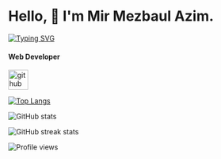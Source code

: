 # Hello, 👋 I'm Mir Mezbaul Azim.
<a href="https://git.io/typing-svg"><img src="https://readme-typing-svg.demolab.com?font=Fira+Code&pause=1000&color=0BD702&width=435&lines=Always+Learning+New+Things;Passionate+self-learner" alt="Typing SVG" /></a>
#### Web Developer
[<img src='https://cdn.jsdelivr.net/npm/simple-icons@3.0.1/icons/github.svg' alt='github' height='40'>](https://github.com/mirmezbaulazim)  

[![Top Langs](https://github-readme-stats.vercel.app/api/top-langs/?username=mirmezbaulazim)](https://github.com/anuraghazra/github-readme-stats)

![GitHub stats](https://github-readme-stats.vercel.app/api?username=mirmezbaulazim&show_icons=true)  

![GitHub streak stats](https://streak-stats.demolab.com/?user=mirmezbaulazim)  

![Profile views](https://gpvc.arturio.dev/mirmezbaulazim)  
